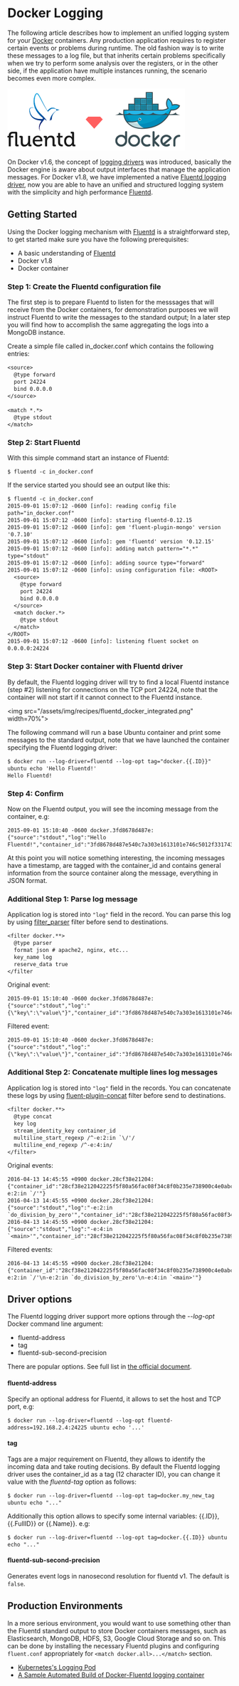 # Docker Logging

The following article describes how to implement an unified logging system for your [Docker](http://www.docker.com) containers. Any production application requires to register certain events or problems during runtime. The old fashion way is to write these messages to a log file, but that inherits certain problems specifically when we try to perform some analysis over the registers, or in the other side, if the application have multiple instances running, the scenario becomes even more complex.

![](/assets/img/recipes/fluentd_docker.png)

On Docker v1.6, the concept of [logging drivers](https://docs.docker.com/reference/logging/overview/) was introduced, basically the Docker engine is aware about output interfaces that manage the application messages. For Docker v1.8, we have implemented a native [Fluentd logging driver](https://docs.docker.com/reference/logging/fluentd/), now you are able to have an unified and structured logging system with the simplicity and high performance [Fluentd](http://fluentd.org).

## Getting Started

Using the Docker logging mechanism with [Fluentd](http://www.fluentd.org) is a straightforward step, to get started make sure you have the following prerequisites:

- A basic understanding of [Fluentd](http://www.fluentd.org)
- Docker v1.8
- Docker container

### Step 1: Create the Fluentd configuration file

The first step is to prepare Fluentd to listen for the messsages that will receive from the Docker containers, for demonstration purposes we will instruct Fluentd to write the messages to the standard output; In a later step you will find how to accomplish the same aggregating the logs into a MongoDB instance.

Create a simple file called in_docker.conf which contains the following entries:

```
<source>
  @type forward
  port 24224
  bind 0.0.0.0
</source>

<match *.*>
  @type stdout
</match>
```

### Step 2: Start Fluentd

With this simple command start an instance of Fluentd:

```shell
$ fluentd -c in_docker.conf
```

If the service started you should see an output like this:

```
$ fluentd -c in_docker.conf
2015-09-01 15:07:12 -0600 [info]: reading config file path="in_docker.conf"
2015-09-01 15:07:12 -0600 [info]: starting fluentd-0.12.15
2015-09-01 15:07:12 -0600 [info]: gem 'fluent-plugin-mongo' version '0.7.10'
2015-09-01 15:07:12 -0600 [info]: gem 'fluentd' version '0.12.15'
2015-09-01 15:07:12 -0600 [info]: adding match pattern="*.*" type="stdout"
2015-09-01 15:07:12 -0600 [info]: adding source type="forward"
2015-09-01 15:07:12 -0600 [info]: using configuration file: <ROOT>
  <source>
    @type forward
    port 24224
    bind 0.0.0.0
  </source>
  <match docker.*>
    @type stdout
  </match>
</ROOT>
2015-09-01 15:07:12 -0600 [info]: listening fluent socket on 0.0.0.0:24224
```

### Step 3: Start Docker container with Fluentd driver

By default, the Fluentd logging driver will try to find a local Fluentd instance  (step #2) listening for connections on the TCP port 24224, note that the container will not start if it cannot connect to the Fluentd instance.

<img src="/assets/img/recipes/fluentd_docker_integrated.png" width=70%">

The following command will run a base Ubuntu container and print some messages to the standard output, note that we have launched the container specifying the Fluentd logging driver:

```shell
$ docker run --log-driver=fluentd --log-opt tag="docker.{{.ID}}" ubuntu echo 'Hello Fluentd!'
Hello Fluentd!
```

### Step 4: Confirm

Now on the Fluentd output, you will see the incoming message from the container, e.g:

```
2015-09-01 15:10:40 -0600 docker.3fd8678d487e: {"source":"stdout","log":"Hello Fluentd!","container_id":"3fd8678d487e540c7a303e1613101e746c5012f3317434eda93f24351c1928f7","container_name":"/angry_kalam"}
```

At this point you will notice something interesting, the incoming messages have a timestamp, are tagged with the container_id and contains general information from the source container along the message, everything in JSON format.

### Additional Step 1: Parse log message

Application log is stored into `"log"` field in the record. You can parse this log by using [filter_parser](http://docs.fluentd.org/articles/filter_parser) filter before send to destinations.

```
<filter docker.**>
  @type parser
  format json # apache2, nginx, etc...
  key_name log
  reserve_data true
</filter
```

Original event:

```
2015-09-01 15:10:40 -0600 docker.3fd8678d487e: {"source":"stdout","log":"{\"key\":\"value\"}","container_id":"3fd8678d487e540c7a303e1613101e746c5012f3317434eda93f24351c1928f7","container_name":"/angry_kalam"}
```

Filtered event:

```
2015-09-01 15:10:40 -0600 docker.3fd8678d487e: {"source":"stdout","log":"{\"key\":\"value\"}","container_id":"3fd8678d487e540c7a303e1613101e746c5012f3317434eda93f24351c1928f7","container_name":"/angry_kalam","key":"value"}
```

### Additional Step 2: Concatenate multiple lines log messages

Application log is stored into `"log"` field in the records. You can concatenate these logs by using [fluent-plugin-concat](https://github.com/fluent-plugins-nursery/fluent-plugin-concat) filter before send to destinations.

```
<filter docker.**>
  @type concat
  key log
  stream_identity_key container_id
  multiline_start_regexp /^-e:2:in `\/'/
  multiline_end_regexp /^-e:4:in/
</filter>
```

Original events:

```
2016-04-13 14:45:55 +0900 docker.28cf38e21204: {"container_id":"28cf38e212042225f5f80a56fac08f34c8f0b235e738900c4e0abcf39253a702","container_name":"/romantic_dubinsky","source":"stdout","log":"-e:2:in `/'"}
2016-04-13 14:45:55 +0900 docker.28cf38e21204: {"source":"stdout","log":"-e:2:in `do_division_by_zero'","container_id":"28cf38e212042225f5f80a56fac08f34c8f0b235e738900c4e0abcf39253a702","container_name":"/romantic_dubinsky"}
2016-04-13 14:45:55 +0900 docker.28cf38e21204: {"source":"stdout","log":"-e:4:in `<main>'","container_id":"28cf38e212042225f5f80a56fac08f34c8f0b235e738900c4e0abcf39253a702","container_name":"/romantic_dubinsky"}
```

Filtered events:

```
2016-04-13 14:45:55 +0900 docker.28cf38e21204: {"container_id":"28cf38e212042225f5f80a56fac08f34c8f0b235e738900c4e0abcf39253a702","container_name":"/romantic_dubinsky","source":"stdout","log":"-e:2:in `/'\n-e:2:in `do_division_by_zero'\n-e:4:in `<main>'"}
```

## Driver options

The Fluentd logging driver support more options through the _--log-opt_ Docker command line argument:

- fluentd-address
- tag
- fluentd-sub-second-precision

There are popular options. See full list in [the official document](https://docs.docker.com/config/containers/logging/fluentd/).

#### fluentd-address

Specify an optional address for Fluentd, it allows to set the host and TCP port, e.g:

```
$ docker run --log-driver=fluentd --log-opt fluentd-address=192.168.2.4:24225 ubuntu echo '...'
```

#### tag

Tags are a major requirement on Fluentd, they allows to identify the incoming data and take routing decisions. By default the Fluentd logging driver uses the container\_id as a tag (12 character ID), you can change it value with the _fluentd-tag_ option as follows:

```
$ docker run --log-driver=fluentd --log-opt tag=docker.my_new_tag ubuntu echo "..."
```

Additionally this option allows to specify some internal variables: {{.ID}}, {{.FullID}} or {{.Name}}. e.g:

```
$ docker run --log-driver=fluentd --log-opt tag=docker.{{.ID}} ubuntu echo "..."
```

#### fluentd-sub-second-precision

Generates event logs in nanosecond resolution for fluentd v1. The default is `false`.

## Production Environments

In a more serious environment, you would want to use something other than the Fluentd standard output to store Docker containers messages, such as Elasticsearch, MongoDB, HDFS, S3, Google Cloud Storage and so on. This can be done by installing the necessary Fluentd plugins and configuring `fluent.conf` appropriately for `<match docker.all>...</match>` section.

- [Kubernetes's Logging Pod](https://kubernetes.io/docs/concepts/cluster-administration/logging/)
- [A Sample Automated Build of Docker-Fluentd logging container](https://registry.hub.docker.com/u/kiyoto/docker-fluentd/)
